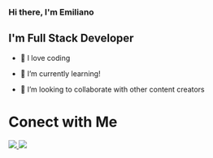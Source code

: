 
### Hi there, I'm Emiliano

  

## I'm Full Stack Developer

  

- 🚀 I love coding

- 🌱 I’m currently learning!

- 👯 I’m looking to collaborate with other content creators

  
# Conect with Me

<p  align="center">

<p>
<a href="https://www.linkedin.com/in/russo-emiliano/"><img src="https://img.icons8.com/color/48/000000/linkedin.png"/>
<a href="mailto:emiliano.russo@outlook.com"><img src="https://img.icons8.com/color/48/000000/ms-outlook.png"/>
</p>



</p>
